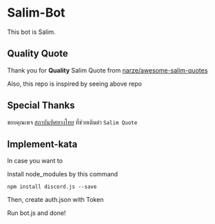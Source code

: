# Salim-Bot

This bot is Salim.

## Quality Quote

Thank you for **Quality** Salim Quote from <a href="https://github.com/narze/awesome-salim-quotes">narze/awesome-salim-quotes</a>

Also, this repo is inspired by seeing above repo

## Special Thanks

ขอบคุณเพจ <a href="https://www.facebook.com/thaimoveinstitute/">สถาบันทิศทางไทย</a> ที่ช่วยเติมตำ `Salim Quote`

## Implement-kata

In case you want to

Install node_modules by this command

```npm install discord.js --save```

Then, create auth.json with Token

Run bot.js and done!
